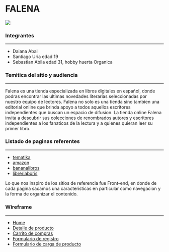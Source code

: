 # FALENA


![](https://github.com/sebastianabila/grupo_10_falena/blob/master/design/logos/logo1.png)

### Integrantes

------------
- Daiana Abal
- Santiago Uria edad 19
- Sebastian Abila edad 31, hobby huerta Organica

### Temitica del sitio y audiencia

------------


Falena es una tienda especializada en libros digitales en español, donde podras encontrar las ultimas novedades literarias seleccionadas por nuestro equipo de lectores.
Falena no solo es una tienda sino tambien una editorial online que brinda apoyo a todos aquellos escritores independientes que buscan un espacio de difusion.
La tienda online Falena invita a descubrir sus colecciones de renombrados autores y escritores independientes a los fanaticos de la lectura y a quienes quieran leer su primer libro.

### Listado de paginas referentes

------------


- [tematika](https://www.tematika.com "tematika")
- [amazon](https://www.amazon.es/ebooks-kindle/b?ie=UTF8&node=827231031 "amazon")
- [bananalibros](https://www.bananalibros.com.ar/ "bananalibros")
- [libreriaboris](https://www.libreriaboris.com.ar/ "libreriaboris")

Lo que nos inspiro de los sitios de referencia fue Front-end, en donde de cada pagina sacamos  una caracteristicas en particular como navegacion y la forma de organizar el contenido.
 
### Wireframe

------------

- [Home](https://github.com/sebastianabila/grupo_10_falena/blob/master/wireframe/Home.png "Home")
- [Detalle de producto](https://www.tematika.com "Detalle de producto")
- [Carrito de compras](https://www.tematika.com "Carrito de compras")
- [Formulario de registro](https://www.tematika.com "Formulario de registro")
- [Formulario de carga de producto](https://www.tematika.com "Formulario de carga de producto")






